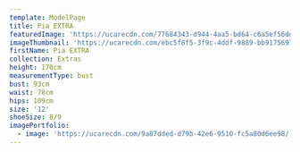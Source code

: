 ```yaml
---
template: ModelPage
title: Pia EXTRA
featuredImage: 'https://ucarecdn.com/77684343-d944-4aa5-bd64-c6a5ef56dd09/'
imageThumbnail: 'https://ucarecdn.com/ebc5f8f5-3f9c-4ddf-9889-bb91756973e6/'
firstName: Pia EXTRA
collection: Extras
height: 170cm
measurementType: bust
bust: 93cm
waist: 78cm
hips: 109cm
size: '12'
shoeSize: 8/9
imagePortfolio:
  - image: 'https://ucarecdn.com/9a87dded-d79b-42e6-9510-fc5a80d6ee98/'
---
```


